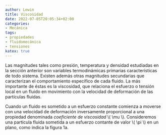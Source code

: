 ```yaml
---
author: Lewin
title: Viscosidad
date: 2022-07-05T20:05:34+02:00
categories:
- Mecánica
tags:
- propiedades
- fluidomecánica
- tensiones
katex: true
---
```


Las magnitudes tales como presión, temperatura y densidad estudiadas en la sección anterior son variables termodinámicas primarias características de todo sistema. Existen además otras magnitudes secundarias que caracterizan el comportamiento específico de cada fluido. La más importante de éstas es la viscosidad, que relaciona el esfuerzo o tensión local en un fluido en movimiento con la velocidad de deformación de las partículas fluidas.

Cuando un fluido es sometido a un esfuerzo constante comienza a moverse con una velocidad de deformación inversamente proporcional a una propiedad denominada *coeficiente de viscosidad* \\( \mu \\). Consideremos una partícula fluida sometida a un esfuerzo contante de valor \\( \pi \\) en un plano, como indica la figura 1a.
